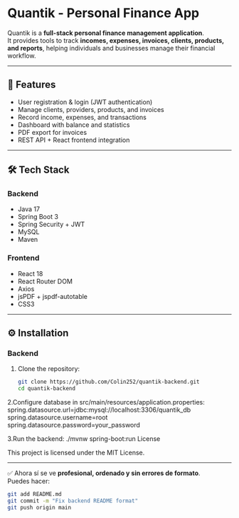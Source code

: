 # Quantik - Personal Finance App

Quantik is a **full-stack personal finance management application**.  
It provides tools to track **incomes, expenses, invoices, clients, products, and reports**, helping individuals and businesses manage their financial workflow.

---

## 🚀 Features
- User registration & login (JWT authentication)
- Manage clients, providers, products, and invoices
- Record income, expenses, and transactions
- Dashboard with balance and statistics
- PDF export for invoices
- REST API + React frontend integration

---

## 🛠️ Tech Stack

### Backend
- Java 17
- Spring Boot 3
- Spring Security + JWT
- MySQL
- Maven

### Frontend
- React 18 
- React Router DOM
- Axios
- jsPDF + jspdf-autotable
- CSS3

---

## ⚙️ Installation

### Backend
1. Clone the repository:
   ```bash
   git clone https://github.com/Colin252/quantik-backend.git
   cd quantik-backend
   
2.Configure database in src/main/resources/application.properties:
spring.datasource.url=jdbc:mysql://localhost:3306/quantik_db
spring.datasource.username=root
spring.datasource.password=your_password

3.Run the backend:
./mvnw spring-boot:run
License

This project is licensed under the MIT License.

---

✅ Ahora sí se ve **profesional, ordenado y sin errores de formato**.  
Puedes hacer:  

```bash
git add README.md
git commit -m "Fix backend README format"
git push origin main





